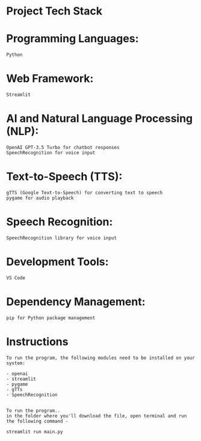 # Project Tech Stack

# Programming Languages:
	Python

# Web Framework:
	Streamlit

# AI and Natural Language Processing (NLP):
	OpenAI GPT-3.5 Turbo for chatbot responses
	SpeechRecognition for voice input

# Text-to-Speech (TTS):
	gTTS (Google Text-to-Speech) for converting text to speech
	pygame for audio playback

# Speech Recognition:
	SpeechRecognition library for voice input

# Development Tools:
	VS Code

# Dependency Management:
	pip for Python package management


# Instructions
	To run the program, the following modules need to be installed on your system:

	- openai
	- streamlit
 	- pygame
  	- gTTs
   	- SpeechRecognition


	To run the program..
	in the folder where you'll download the file, open terminal and run the following command - 

	streamlit run main.py


